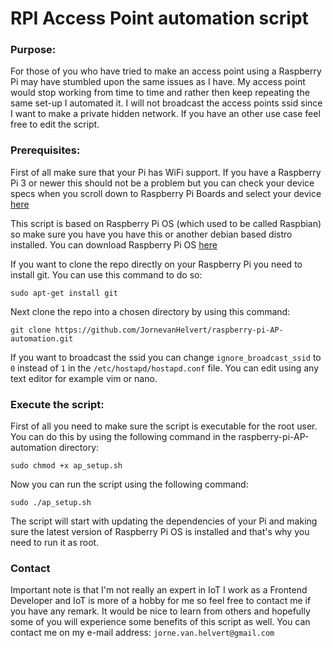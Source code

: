  # RPI Access Point automation script

### Purpose:
For those of you who have tried to make an access point using a Raspberry Pi 
may have stumbled upon the same issues as I have. My access point would stop 
working from time to time and rather then keep repeating the same set-up I automated it.
I will not broadcast the access points ssid 
since I want to make a private hidden network. If you have an other use case feel free
to edit the script.

### Prerequisites:

First of all make sure that your Pi has WiFi support. If you have a Raspberry Pi 3 or 
newer this should not be a problem but you can check your device specs when you scroll down 
to Raspberry Pi Boards and select your device [here](https://www.raspberrypi.org/products/)

This script is based on Raspberry Pi OS (which used to be called Raspbian) so
make sure you have you have this or another debian based distro installed. You can
download Raspberry Pi OS [here](https://www.raspberrypi.org/downloads/raspberry-pi-os/)

If you want to clone the repo directly on your Raspberry Pi you need to install git.
You can use this command to do so:

    sudo apt-get install git

Next clone the repo into a chosen directory by using this command:

    git clone https://github.com/JornevanHelvert/raspberry-pi-AP-automation.git

If you want to broadcast the ssid you can change `ignore_broadcast_ssid` to `0` 
instead of `1` in the `/etc/hostapd/hostapd.conf` file. You can edit using any text 
editor for example vim or nano.

### Execute the script:

First of all you need to make sure the script is executable for the root user.
You can do this by using the following command in the raspberry-pi-AP-automation directory:

    sudo chmod +x ap_setup.sh

Now you can run the script using the following command:

    sudo ./ap_setup.sh

The script will start with updating the dependencies of your Pi and making sure the 
latest version of Raspberry Pi OS is installed and that's why you need to run it as 
root.

### Contact

Important note is that I'm not really an expert in IoT I work as a Frontend 
Developer and IoT is more of a hobby for me so feel free to contact me if you 
have any remark. It would be nice to learn from others and hopefully some of you will
experience some benefits of this script as well. You can contact me on my e-mail address: `jorne.van.helvert@gmail.com`





